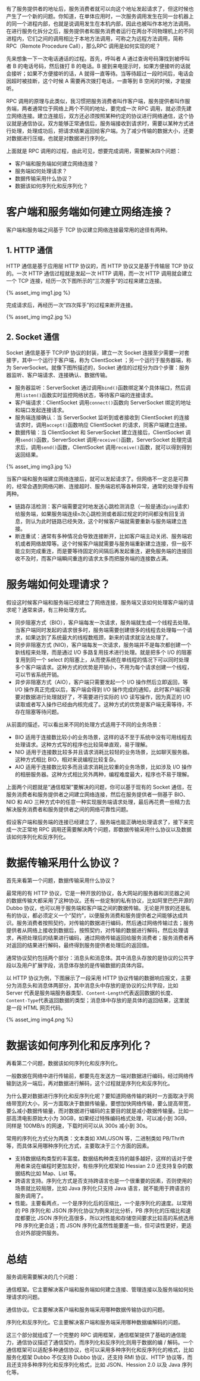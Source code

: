 


有了服务提供者的地址后，服务消费者就可以向这个地址发起请求了，但这时候也产生了一个新的问题。你知道，在单体应用时，一次服务调用发生在同一台机器上的同一个进程内部，也就是说调用发生在本机内部，因此也被叫作本地方法调用。在进行服务化拆分之后，服务提供者和服务消费者运行在两台不同物理机上的不同进程内，它们之间的调用相比于本地方法调用，可称之为远程方法调用，简称 RPC（Remote Procedure Call），那么RPC 调用是如何实现的呢？

先来想象一下一次电话通话的过程。首先，呼叫者 A 通过查询号码簿找到被呼叫者 B 的电话号码，然后拨打 B 的电话。B 接到来电提示时，如果方便接听的话就会接听；如果不方便接听的话，A 就得一直等待。当等待超过一段时间后，电话会因超时被挂断，这个时候 A 需要再次拨打电话，一直等到 B 空闲的时候，才能接听。

RPC 调用的原理与此类似，我习惯把服务消费者叫作客户端，服务提供者叫作服务端，两者通常位于网络上两个不同的地址，要完成一次 RPC 调用，就必须先建立网络连接。建立连接后，双方还必须按照某种约定的协议进行网络通信，这个协议就是通信协议。双方能够正常通信后，服务端接收到请求时，需要以某种方式进行处理，处理成功后，把请求结果返回给客户端。为了减少传输的数据大小，还要对数据进行压缩，也就是对数据进行序列化。

上面就是 RPC 调用的过程，由此可见，想要完成调用，需要解决四个问题：
* 客户端和服务端如何建立网络连接？
* 服务端如何处理请求？
* 数据传输采用什么协议？
* 数据该如何序列化和反序列化？

# 客户端和服务端如何建立网络连接？
客户端和服务端之间基于 TCP 协议建立网络连接最常用的途径有两种。
## 1. HTTP 通信
HTTP 通信是基于应用层 HTTP 协议的，而 HTTP 协议又是基于传输层 TCP 协议的。一次 HTTP 通信过程就是发起一次 HTTP 调用，而一次 HTTP 调用就会建立一个 TCP 连接，经历一次下图所示的“三次握手”的过程来建立连接。

{% asset_img img1.jpg %}

完成请求后，再经历一次“四次挥手”的过程来断开连接。

{% asset_img img2.jpg %}

## 2. Socket 通信
Socket 通信是基于 TCP/IP 协议的封装，建立一次 Socket 连接至少需要一对套接字，其中一个运行于客户端，称为 ClientSocket ；另一个运行于服务器端，称为 ServerSocket。就像下图所描述的，Socket 通信的过程分为四个步骤：服务器监听、客户端请求、连接确认、数据传输。
* 服务器监听：ServerSocket 通过调用`bind()`函数绑定某个具体端口，然后调用`listen()`函数实时监控网络状态，等待客户端的连接请求。
* 客户端请求：ClientSocket 调用`connect()`函数向 ServerSocket 绑定的地址和端口发起连接请求。
* 服务端连接确认：当 ServerSocket 监听到或者接收到 ClientSocket 的连接请求时，调用`accept()`函数响应 ClientSocket 的请求，同客户端建立连接。
* 数据传输：当 ClientSocket 和 ServerSocket 建立连接后，ClientSocket 调用`send()`函数，ServerSocket 调用`receive()`函数，ServerSocket 处理完请求后，调用`send()`函数，ClientSocket 调用`receive()`函数，就可以得到得到返回结果。

{% asset_img img3.jpg %}

当客户端和服务端建立网络连接后，就可以发起请求了。但网络不一定总是可靠的，经常会遇到网络闪断、连接超时、服务端宕机等各种异常，通常的处理手段有两种。
* 链路存活检测：客户端需要定时地发送心跳检测消息（一般是通过`ping`请求）给服务端，如果服务端连续`n`次心跳检测或者超过规定的时间都没有回复消息，则认为此时链路已经失效，这个时候客户端就需要重新与服务端建立连接。
* 断连重试：通常有多种情况会导致连接断开，比如客户端主动关闭、服务端宕机或者网络故障等。这个时候客户端就需要与服务端重新建立连接，但一般不能立刻完成重连，而是要等待固定的间隔后再发起重连，避免服务端的连接回收不及时，而客户端瞬间重连的请求太多而把服务端的连接数占满。

# 服务端如何处理请求？
假设这时候客户端和服务端已经建立了网络连接，服务端又该如何处理客户端的请求呢？通常来讲，有三种处理方式。
* 同步阻塞方式（BIO），客户端每发一次请求，服务端就生成一个线程去处理。当客户端同时发起的请求很多时，服务端需要创建很多的线程去处理每一个请求，如果达到了系统最大的线程数瓶颈，新来的请求就没法处理了。
* 同步非阻塞方式 (NIO)，客户端每发一次请求，服务端并不是每次都创建一个新线程来处理，而是通过 I/O 多路复用技术进行处理。就是把多个 I/O 的阻塞复用到同一个 select 的阻塞上，从而使系统在单线程的情况下可以同时处理多个客户端请求。这种方式的优势是开销小，不用为每个请求创建一个线程，可以节省系统开销。
* 异步非阻塞方式（AIO），客户端只需要发起一个 I/O 操作然后立即返回，等 I/O 操作真正完成以后，客户端会得到 I/O 操作完成的通知，此时客户端只需要对数据进行处理就好了，不需要进行实际的 I/O 读写操作，因为真正的 I/O 读取或者写入操作已经由内核完成了。这种方式的优势是客户端无需等待，不存在阻塞等待问题。

从前面的描述，可以看出来不同的处理方式适用于不同的业务场景：

* BIO 适用于连接数比较小的业务场景，这样的话不至于系统中没有可用线程去处理请求。这种方式写的程序也比较简单直观，易于理解。
* NIO 适用于连接数比较多并且请求消耗比较轻的业务场景，比如聊天服务器。这种方式相比 BIO，相对来说编程比较复杂。
* AIO 适用于连接数比较多而且请求消耗比较重的业务场景，比如涉及 I/O 操作的相册服务器。这种方式相比另外两种，编程难度最大，程序也不易于理解。

上面两个问题就是“通信框架”要解决的问题，你可以基于现有的 Socket 通信，在服务消费者和服务提供者之间建立网络连接，然后在服务提供者一侧基于 BIO、NIO 和 AIO 三种方式中的任意一种实现服务端请求处理，最后再花费一些精力去解决服务消费者和服务提供者之间的网络可靠性问题。

假设客户端和服务端的连接已经建立了，服务端也能正确地处理请求了，接下来完成一次正常地 RPC 调用还需要解决两个问题，即数据传输采用什么协议以及数据该如何序列化和反序列化。
# 数据传输采用什么协议？
首先来看第一个问题，数据传输采用什么协议？

最常用的有 HTTP 协议，它是一种开放的协议，各大网站的服务器和浏览器之间的数据传输大都采用了这种协议。还有一些定制的私有协议，比如阿里巴巴开源的 Dubbo 协议，也可以用于服务端和客户端之间的数据传输。无论是开放的还是私有的协议，都必须定义一个“契约”，以便服务消费和服务提供者之间能够达成共识。服务消费者按照契约，对传输的数据进行编码，然后通过网络传输过去；服务提供者从网络上接收到数据后，按照契约，对传输的数据进行解码，然后处理请求，再把处理后的结果进行编码，通过网络传输返回给服务消费者；服务消费者再对返回的结果进行解码，最终得到服务提供者处理后的返回值。

通常协议契约包括两个部分：消息头和消息体。其中消息头存放的是协议的公共字段以及用户扩展字段，消息体存放的是传输数据的具体内容。

以 HTTP 协议为例，下图展示了一段采用 HTTP 协议传输的数据响应报文，主要分为消息头和消息体两部分，其中消息头中存放的是协议的公共字段，比如 Server 代表是服务端服务器类型、`Content-Length`代表返回数据的长度、`Content-Type`代表返回数据的类型；消息体中存放的是具体的返回结果，这里就是一段 HTML 网页代码。

{% asset_img img4.png %}

# 数据该如何序列化和反序列化？
再看第二个问题，数据该如何序列化和反序列化。

一般数据在网络中进行传输前，都要先在发送方一端对数据进行编码，经过网络传输到达另一端后，再对数据进行解码，这个过程就是序列化和反序列化。

为什么要对数据进行序列化和反序列化呢？要知道网络传输的耗时一方面取决于网络带宽的大小，另一方面取决于数据传输量。要想加快网络传输，要么提高带宽，要么减小数据传输量，而对数据进行编码的主要目的就是减小数据传输量。比如一部高清电影原始大小为 30GB，如果经过特殊编码格式处理，可以减小到 3GB，同样是 100MB/s 的网速，下载时间可以从 300s 减小到 30s。

常用的序列化方式分为两类：文本类如 XML/JSON 等，二进制类如 PB/Thrift 等，而具体采用哪种序列化方式，主要取决于三个方面的因素。
* 支持数据结构类型的丰富度。数据结构种类支持的越多越好，这样的话对于使用者来说在编程时更加友好，有些序列化框架如 Hessian 2.0 还支持复杂的数据结构比如 Map、List 等。
* 跨语言支持。序列化方式是否支持跨语言也是一个很重要的因素，否则使用的场景就比较局限，比如 Java 序列化只支持 Java 语言，就不能用于跨语言的服务调用了。
* 性能。主要看两点，一个是序列化后的压缩比，一个是序列化的速度。以常用的 PB 序列化和 JSON 序列化协议为例来对比分析，PB 序列化的压缩比和速度都要比 JSON 序列化高很多，所以对性能和存储空间要求比较高的系统选用 PB 序列化更合适；而 JSON 序列化虽然性能要差一些，但可读性更好，更适合对外部提供服务。
# 总结
服务调用需要解决的几个问题：

通信框架。它主要解决客户端和服务端如何建立连接、管理连接以及服务端如何处理请求的问题。

通信协议。它主要解决客户端和服务端采用哪种数据传输协议的问题。

序列化和反序列化。它主要解决客户端和服务端采用哪种数据编解码的问题。

这三个部分就组成了一个完整的 RPC 调用框架，通信框架提供了基础的通信能力，通信协议描述了通信契约，而序列化和反序列化则用于数据的编 / 解码。一个通信框架可以适配多种通信协议，也可以采用多种序列化和反序列化的格式，比如服务化框架 Dubbo 不仅支持 Dubbo 协议，还支持 RMI 协议、HTTP 协议等，而且还支持多种序列化和反序列化格式，比如 JSON、Hession 2.0 以及 Java 序列化等。